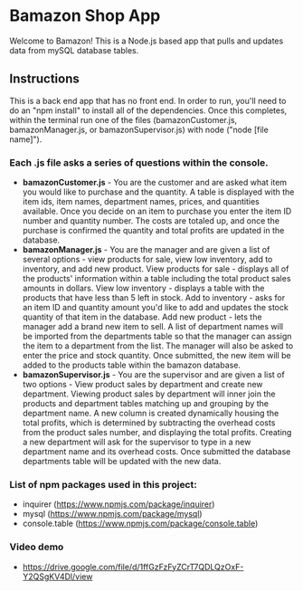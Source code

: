 # Bamazon Shop App

Welcome to Bamazon! This is a Node.js based app that pulls and updates data from mySQL database tables.

## Instructions
This is a back end app that has no front end. In order to run, you'll need to do an "npm install" to install all of the dependencies. Once this completes, within the terminal run one of the files (bamazonCustomer.js, bamazonManager.js, or bamazonSupervisor.js) with node ("node [file name]"). 

### Each .js file asks a series of questions within the console.
* **bamazonCustomer.js** - You are the customer and are asked what item you would like to purchase and the quantity. A table is displayed with the item ids, item names, department names, prices, and quantities available. Once you decide on an item to purchase you enter the item ID number and quantity number. The costs are totaled up, and once the purchase is confirmed the quantity and total profits are updated in the database.
* **bamazonManager.js** - You are the manager and are given a list of several options - view products for sale, view low inventory, add to inventory, and add new product. View products for sale - displays all of the products' information within a table including the total product sales amounts in dollars. View low inventory - displays a table with the products that have less than 5 left in stock. Add to inventory - asks for an item ID and quantity amount you'd like to add and updates the stock quantity of that item in the database. Add new product - lets the manager add a brand new item to sell. A list of department names will be imported from the departments table  so that the manager can assign the item to a department from the list. The manager will also be asked to enter the price and stock quantity. Once submitted, the new item will be added to the products table within the bamazon database.
* **bamazonSupervisor.js** - You are the supervisor and are given a list of two options - View product sales by department and create new department. Viewing product sales by department will inner join the products and department tables matching up and grouping by the department name. A new column is created dynamically housing the total profits, which is determined by subtracting the overhead costs from the product sales number, and displaying the total profits. Creating a new department will ask for the supervisor to type in a new department name and its overhead costs. Once submitted the database departments table will be updated with the new data.

### List of npm packages used in this project:
* inquirer (https://www.npmjs.com/package/inquirer)
* mysql (https://www.npmjs.com/package/mysql)
* console.table (https://www.npmjs.com/package/console.table)

### Video demo
* https://drive.google.com/file/d/1ffGzFzFyZCrT7QDLQzOxF-Y2QSgKV4Dl/view

